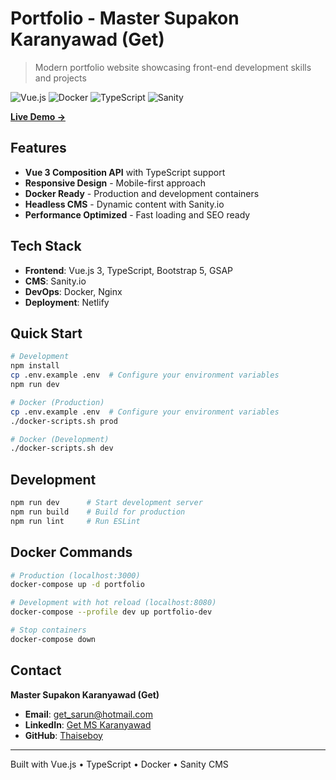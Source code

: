 # Portfolio - Master Supakon Karanyawad (Get)

> Modern portfolio website showcasing front-end development skills and projects

![Vue.js](https://img.shields.io/badge/Vue.js-4FC08D?style=for-the-badge&logo=vue.js&logoColor=white)
![Docker](https://img.shields.io/badge/Docker-2496ED?style=for-the-badge&logo=docker&logoColor=white)
![TypeScript](https://img.shields.io/badge/TypeScript-3178C6?style=for-the-badge&logo=typescript&logoColor=white)
![Sanity](https://img.shields.io/badge/Sanity-F03E2F?style=for-the-badge&logo=sanity&logoColor=white)

**[Live Demo →](https://getdeveloper.nl)**

## Features

- **Vue 3 Composition API** with TypeScript support
- **Responsive Design** - Mobile-first approach
- **Docker Ready** - Production and development containers
- **Headless CMS** - Dynamic content with Sanity.io
- **Performance Optimized** - Fast loading and SEO ready

## Tech Stack

- **Frontend**: Vue.js 3, TypeScript, Bootstrap 5, GSAP
- **CMS**: Sanity.io
- **DevOps**: Docker, Nginx
- **Deployment**: Netlify

## Quick Start

```bash
# Development
npm install
cp .env.example .env  # Configure your environment variables
npm run dev

# Docker (Production)
cp .env.example .env  # Configure your environment variables
./docker-scripts.sh prod

# Docker (Development)
./docker-scripts.sh dev
```

## Development

```bash
npm run dev      # Start development server
npm run build    # Build for production
npm run lint     # Run ESLint
```

## Docker Commands

```bash
# Production (localhost:3000)
docker-compose up -d portfolio

# Development with hot reload (localhost:8080)
docker-compose --profile dev up portfolio-dev

# Stop containers
docker-compose down
```

## Contact

**Master Supakon Karanyawad (Get)**

- **Email**: get_sarun@hotmail.com
- **LinkedIn**: [Get MS Karanyawad](https://www.linkedin.com/in/get-ms-karanyawad)
- **GitHub**: [Thaiseboy](https://github.com/Thaiseboy)

---

Built with Vue.js • TypeScript • Docker • Sanity CMS
